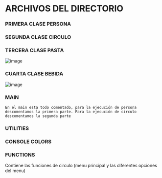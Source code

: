 
# ARCHIVOS DEL DIRECTORIO

### PRIMERA CLASE PERSONA
### SEGUNDA CLASE CIRCULO 
### TERCERA CLASE PASTA
![image](https://github.com/Thalia2603/primerEjercicioClases/assets/153110473/da2d3a9e-00c4-40a6-a5c8-ae9eacc38d74)
### CUARTA CLASE BEBIDA
![image](https://github.com/Thalia2603/primerEjercicioClases/assets/153110473/0657c720-a96f-47f4-94b9-94af6f207980)
### MAIN
    En el main esta todo comentado, para la ejecución de persona descomentamos la primera parte. Para la ejecución de circulo descomentamos la segunda parte
### UTILITIES
### CONSOLE COLORS
### FUNCTIONS 
  Contiene las funciones de circulo (menu principal y las diferentes opciones del menu)
